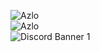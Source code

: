 <!---
AzloTaken/AzloTaken is a ✨ special ✨ repository because its `README.md` (this file) appears on your GitHub profile.
You can click the Preview link to take a look at your changes.
--->
<!---
AzloTaken/AzloTaken is a ✨ special ✨ repository because its `README.md` (this file) appears on your GitHub profile.
You can click the Preview link to take a look at your changes.
--->
![Azlo](https://github-readme-stats.vercel.app/api?username=AzloTaken&show_icons=true&theme=dark)
<br>
![Azlo](https://github-readme-stats.vercel.app/api/top-langs/?username=AzloTaken&show_icons=true&hide_border=true&count_private=true&include_all_commits=true&theme=dark)
<br>
<img src="https://discordapp.com/api/guilds/895019640303009802/widget.png?style=banner1" alt="Discord Banner 1"/>

